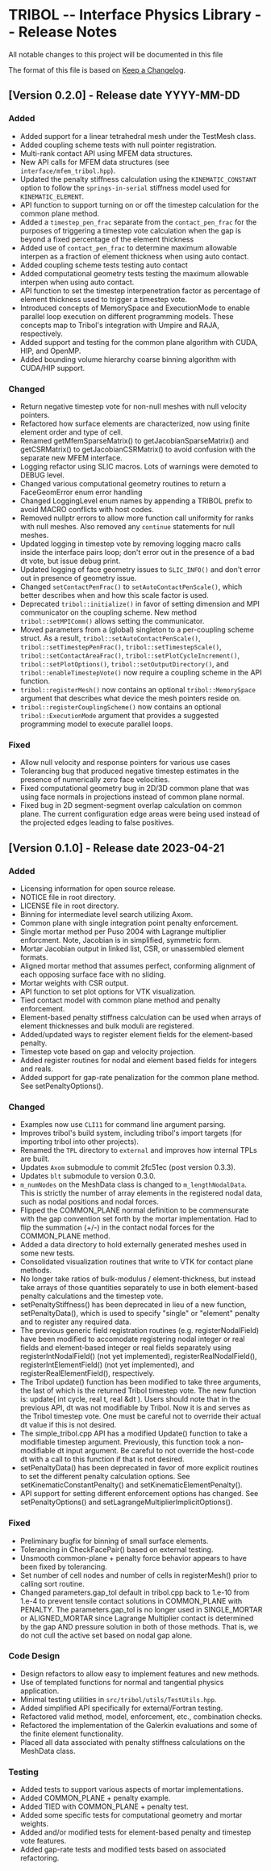 # TRIBOL -- Interface Physics Library -- Release Notes

All notable changes to this project will be documented in this file

The format of this file is based on [Keep a
Changelog](http://keepachangelog.com/en/1.0.0/).

## [Version 0.2.0] - Release date YYYY-MM-DD

### Added
- Added support for a linear tetrahedral mesh under the TestMesh class.
- Added coupling scheme tests with null pointer registration.
- Multi-rank contact API using MFEM data structures.
- New API calls for MFEM data structures (see `interface/mfem_tribol.hpp`).
- Updated the penalty stiffness calculation using the `KINEMATIC_CONSTANT` option
  to follow the `springs-in-serial` stiffness model used for `KINEMATIC_ELEMENT`.
- API function to support turning on or off the timestep calculation for 
  the common plane method.
- Added a `timestep_pen_frac` separate from the `contact_pen_frac` for the purposes 
  of triggering a timestep vote calculation when the gap is beyond a fixed percentage of the element thickness
- Added use of `contact_pen_frac` to determine maximum allowable interpen as a fraction
  of element thickness when using auto contact.
- Added coupling scheme tests testing auto contact
- Added computational geometry tests testing the maximum allowable interpen when using auto contact.
- API function to set the timestep interpenetration factor as percentage of element thickness used
  to trigger a timestep vote.
- Introduced concepts of MemorySpace and ExecutionMode to enable parallel loop execution on different
  programming models. These concepts map to Tribol's integration with Umpire and RAJA, respectively.
- Added support and testing for the common plane algorithm with CUDA, HIP, and OpenMP.
- Added bounding volume hierarchy coarse binning algorithm with CUDA/HIP support.


### Changed
- Return negative timestep vote for non-null meshes with null velocity pointers.
- Refactored how surface elements are characterized, now using finite element
  order and type of cell.
- Renamed getMfemSparseMatrix() to getJacobianSparseMatrix() and getCSRMatrix()
  to getJacobianCSRMatrix() to avoid confusion with the separate new MFEM
  interface.
- Logging refactor using SLIC macros. Lots of warnings were demoted to DEBUG level.
- Changed various computational geometry routines to return a FaceGeomError enum error handling
- Changed LoggingLevel enum names by appending a TRIBOL prefix to avoid MACRO conflicts
  with host codes.
- Removed nullptr errors to allow more function call uniformity for ranks with null meshes. 
  Also removed any `continue` statements for null meshes.
- Updated logging in timestep vote by removing logging macro calls inside the interface pairs 
  loop; don't error out in the presence of a bad dt vote, but issue debug print.
- Updated logging of face geometry issues to `SLIC_INFO()` and don't error out in presence of
  geometry issue.
- Changed `setContactPenFrac()` to `setAutoContactPenScale()`, which better describes when and
  how this scale factor is used.
- Deprecated `tribol::initialize()` in favor of setting dimension and MPI communicator on the
  coupling scheme. New method `tribol::setMPIComm()` allows setting the communicator.
- Moved parameters from a (global) singleton to a per-coupling scheme struct. As a result,
  `tribol::setAutoContactPenScale()`, `tribol::setTimestepPenFrac()`, `tribol::setTimestepScale()`,
  `tribol::setContactAreaFrac()`, `tribol::setPlotCycleIncrement()`, `tribol::setPlotOptions()`,
  `tribol::setOutputDirectory()`, and `tribol::enableTimestepVote()` now require a coupling scheme
  in the API function.
- `tribol::registerMesh()` now contains an optional `tribol::MemorySpace` argument that describes
  what device the mesh pointers reside on.
- `tribol::registerCouplingScheme()` now contains an optional `tribol::ExecutionMode` argument
  that provides a suggested programming model to execute parallel loops.
  
### Fixed
- Allow null velocity and response pointers for various use cases
- Tolerancing bug that produced negative timestep estimates in the presence of numerically
  zero face velocities.
- Fixed computational geometry bug in 2D/3D common plane that was using face normals in projections
  instead of common plane normal.
- Fixed bug in 2D segment-segment overlap calculation on common plane. The current configuration edge areas
  were being used instead of the projected edges leading to false positives.

## [Version 0.1.0] - Release date 2023-04-21

### Added
- Licensing information for open source release.
- NOTICE file in root directory.
- LICENSE file in root directory.
- Binning for intermediate level search utilizing Axom.
- Common plane with single integration point penalty enforcement.
- Single mortar method per Puso 2004 with Lagrange multiplier enforcment. Note,
  Jacobian is in simplified, symmetric form.
- Mortar Jacobian output in linked list, CSR, or unassembled element formats.
- Aligned mortar method that assumes perfect, conforming alignment of each
  opposing surface face with no sliding.
- Mortar weights with CSR output.
- API function to set plot options for VTK visualization.
- Tied contact model with common plane method and penalty enforcement.
- Element-based penalty stiffness calculation can be used when arrays of element
  thicknesses and bulk moduli are registered.
- Added/updated ways to register element fields for the element-based penalty.
- Timestep vote based on gap and velocity projection.
- Added register routines for nodal and element based fields for integers and
  reals.
- Added support for gap-rate penalization for the common plane method. See
  setPenaltyOptions().

### Changed
- Examples now use `CLI11` for command line argument parsing.
- Improves tribol's build system, including tribol's import targets 
  (for importing tribol into other projects).
- Renamed the `TPL` directory to `external` and improves how internal TPLs are
  built.
- Updates `Axom` submodule to commit 2fc51ec (post version 0.3.3).
- Updates `blt` submodule to version 0.3.0.
- `m_numNodes` on the MeshData class is changed to `m_lengthNodalData`. This is
  strictly the number of array elements in the registered nodal data, such as
  nodal positions and nodal forces.
- Flipped the COMMON_PLANE normal definition to be commensurate with the gap
  convention set forth by the mortar implementation. Had to flip the summation
  (+/-) in the contact nodal forces for the COMMON_PLANE method.
- Added a data directory to hold externally generated meshes used in some new
  tests.
- Consolidated visualization routines that write to VTK for contact plane
  methods.
- No longer take ratios of bulk-modulus / element-thickness, but instead take
  arrays of those quantities separately to use in both element-based penalty
  calculations and the timestep vote. 
- setPenaltyStiffness() has been deprecated in lieu of a new function,
  setPenaltyData(), which is used to specify "single" or "element" penalty and
  to register any required data.
- The previous generic field registration routines (e.g. registerNodalField)
  have been modified to accomodate registering nodal integer or real fields and
  element-based integer or real fields separately using registerIntNodalField()
  (not yet implemented), registerRealNodalField(), registerIntElementField()
  (not yet implemented), and registerRealElementField(), respectively.
- The Tribol update() function has been modified to take three arguments, the
  last of which is the returned Tribol timestep vote. The new function is:
  update( int cycle, real t, real &dt ). Users should note that in the
  previous API, dt was not modifiable by Tribol. Now it is and serves as the
  Tribol timestep vote. One must be careful not to override their actual dt
  value if this is not desired.
- The simple_tribol.cpp API has a modified Update() function to take a
  modifiable timestep argument. Previously, this function took a non-modifiable
  dt input argument. Be careful to not override the host-code dt with a call to
  this function if that is not desired.
- setPenaltyData() has been deprecated in favor of more explicit routines to set
  the different penalty calculation options. See setKinematicConstantPenalty()
  and setKinematicElementPenalty(). 
- API support for setting different enforcement options has changed. See
  setPenaltyOptions() and setLagrangeMultiplierImplicitOptions().

### Fixed
- Preliminary bugfix for binning of small surface elements.
- Tolerancing in CheckFacePair() based on external testing.
- Unsmooth common-plane + penalty force behavior appears to have been fixed by
  tolerancing.
- Set number of cell nodes and number of cells in registerMesh() prior to
  calling sort routine.
- Changed parameters.gap_tol default in tribol.cpp back to 1.e-10 from 1.e-4 to
  prevent tensile contact solutions in COMMON_PLANE with PENALTY. The
  parameters.gap_tol is no longer used in SINGLE_MORTAR or ALIGNED_MORTAR since
  Lagrange Multiplier contact is determined by the gap AND pressure solution in
  both of those methods. That is, we do not cull the active set based on nodal
  gap alone.

### Code Design
- Design refactors to allow easy to implement features and new methods.
- Use of templated functions for normal and tangential physics application.
- Minimal testing utilities in `src/tribol/utils/TestUtils.hpp`.
- Added simplified API specifically for external/Fortran testing.
- Refactored valid method, model, enforcement, etc., combination checks.
- Refactored the implementation of the Galerkin evaluations and some of the
  finite element functionality.
- Placed all data associated with penalty stiffness calculations on the MeshData
  class.

### Testing
- Added tests to support various aspects of mortar implementations.
- Added COMMON_PLANE + penalty example.
- Added TIED with COMMON_PLANE + penalty test.
- Added some specific tests for computational geometry and mortar weights.
- Added and/or modified tests for element-based penalty and timestep vote
  features.
- Added gap-rate tests and modified tests based on associated refactoring.
